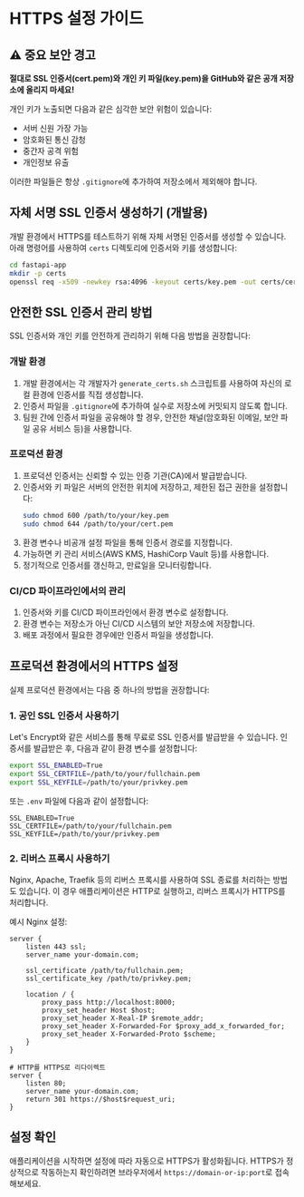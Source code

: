 # HTTPS 설정 가이드

## ⚠️ 중요 보안 경고

**절대로 SSL 인증서(cert.pem)와 개인 키 파일(key.pem)을 GitHub와 같은 공개 저장소에 올리지 마세요!**

개인 키가 노출되면 다음과 같은 심각한 보안 위험이 있습니다:
- 서버 신원 가장 가능
- 암호화된 통신 감청
- 중간자 공격 위험
- 개인정보 유출

이러한 파일들은 항상 `.gitignore`에 추가하여 저장소에서 제외해야 합니다.

## 자체 서명 SSL 인증서 생성하기 (개발용)

개발 환경에서 HTTPS를 테스트하기 위해 자체 서명된 인증서를 생성할 수 있습니다. 
아래 명령어를 사용하여 `certs` 디렉토리에 인증서와 키를 생성합니다:

```bash
cd fastapi-app
mkdir -p certs
openssl req -x509 -newkey rsa:4096 -keyout certs/key.pem -out certs/cert.pem -days 365 -nodes -subj "/CN=localhost"
```

## 안전한 SSL 인증서 관리 방법

SSL 인증서와 개인 키를 안전하게 관리하기 위해 다음 방법을 권장합니다:

### 개발 환경

1. 개발 환경에서는 각 개발자가 `generate_certs.sh` 스크립트를 사용하여 자신의 로컬 환경에 인증서를 직접 생성합니다.
2. 인증서 파일을 `.gitignore`에 추가하여 실수로 저장소에 커밋되지 않도록 합니다.
3. 팀원 간에 인증서 파일을 공유해야 할 경우, 안전한 채널(암호화된 이메일, 보안 파일 공유 서비스 등)을 사용합니다.

### 프로덕션 환경

1. 프로덕션 인증서는 신뢰할 수 있는 인증 기관(CA)에서 발급받습니다.
2. 인증서와 키 파일은 서버의 안전한 위치에 저장하고, 제한된 접근 권한을 설정합니다:
   ```bash
   sudo chmod 600 /path/to/your/key.pem
   sudo chmod 644 /path/to/your/cert.pem
   ```
3. 환경 변수나 비공개 설정 파일을 통해 인증서 경로를 지정합니다.
4. 가능하면 키 관리 서비스(AWS KMS, HashiCorp Vault 등)를 사용합니다.
5. 정기적으로 인증서를 갱신하고, 만료일을 모니터링합니다.

### CI/CD 파이프라인에서의 관리

1. 인증서와 키를 CI/CD 파이프라인에서 환경 변수로 설정합니다.
2. 환경 변수는 저장소가 아닌 CI/CD 시스템의 보안 저장소에 저장합니다.
3. 배포 과정에서 필요한 경우에만 인증서 파일을 생성합니다.

## 프로덕션 환경에서의 HTTPS 설정

실제 프로덕션 환경에서는 다음 중 하나의 방법을 권장합니다:

### 1. 공인 SSL 인증서 사용하기

Let's Encrypt와 같은 서비스를 통해 무료로 SSL 인증서를 발급받을 수 있습니다.
인증서를 발급받은 후, 다음과 같이 환경 변수를 설정합니다:

```bash
export SSL_ENABLED=True
export SSL_CERTFILE=/path/to/your/fullchain.pem
export SSL_KEYFILE=/path/to/your/privkey.pem
```

또는 `.env` 파일에 다음과 같이 설정합니다:

```
SSL_ENABLED=True
SSL_CERTFILE=/path/to/your/fullchain.pem
SSL_KEYFILE=/path/to/your/privkey.pem
```

### 2. 리버스 프록시 사용하기

Nginx, Apache, Traefik 등의 리버스 프록시를 사용하여 SSL 종료를 처리하는 방법도 있습니다.
이 경우 애플리케이션은 HTTP로 실행하고, 리버스 프록시가 HTTPS를 처리합니다.

예시 Nginx 설정:

```nginx
server {
    listen 443 ssl;
    server_name your-domain.com;

    ssl_certificate /path/to/fullchain.pem;
    ssl_certificate_key /path/to/privkey.pem;

    location / {
        proxy_pass http://localhost:8000;
        proxy_set_header Host $host;
        proxy_set_header X-Real-IP $remote_addr;
        proxy_set_header X-Forwarded-For $proxy_add_x_forwarded_for;
        proxy_set_header X-Forwarded-Proto $scheme;
    }
}

# HTTP를 HTTPS로 리다이렉트
server {
    listen 80;
    server_name your-domain.com;
    return 301 https://$host$request_uri;
}
```

## 설정 확인

애플리케이션을 시작하면 설정에 따라 자동으로 HTTPS가 활성화됩니다.
HTTPS가 정상적으로 작동하는지 확인하려면 브라우저에서 `https://domain-or-ip:port`로 접속해보세요. 